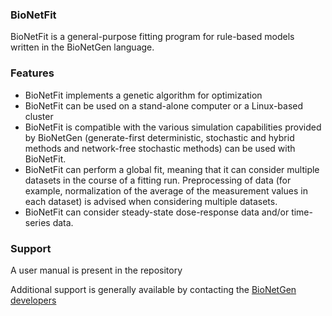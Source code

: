 ### BioNetFit
BioNetFit is a general-purpose fitting program for rule-based models written in the BioNetGen language. 

### Features
 * BioNetFit implements a genetic algorithm for optimization
 * BioNetFit can be used on a stand-alone computer or a Linux-based cluster
 * BioNetFit is compatible with the various simulation capabilities provided by BioNetGen (generate-first deterministic, stochastic and hybrid methods and network-free stochastic methods) can be used with BioNetFit. 
 * BioNetFit can perform a global fit, meaning that it can consider multiple datasets in the course of a fitting run. Preprocessing of data (for example, normalization of the average of the measurement values in each dataset) is advised when considering multiple datasets. 
 * BioNetFit can consider steady-state dose-response data and/or time-series data. 

### Support
A user manual is present in the repository

Additional support is generally available by contacting the [BioNetGen developers](mailto:bionetgen.help@gmail.com)
